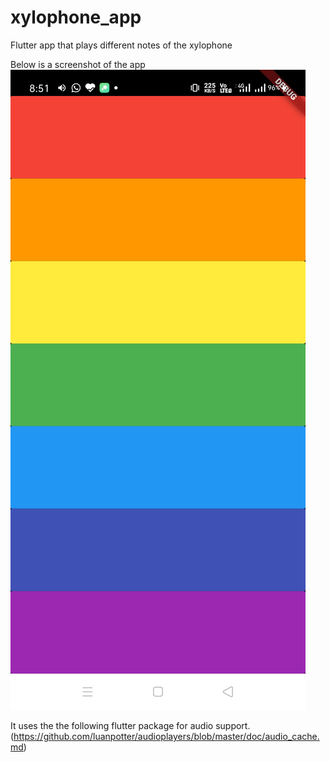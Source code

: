 # xylophone_app
Flutter app that plays different notes of the xylophone

Below is a screenshot of the app
![App Screenshot](https://github.com/harjotsingh1999/xylophone_app/blob/master/Xylophone_app_screenshot.jpeg)

It uses the the following flutter package for audio support.
(https://github.com/luanpotter/audioplayers/blob/master/doc/audio_cache.md)
